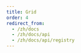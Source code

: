 ```yaml
---
title: Grid
order: 4
redirect_from:
  - /zh/docs
  - /zh/docs/api
  - /zh/docs/api/registry
---
```

